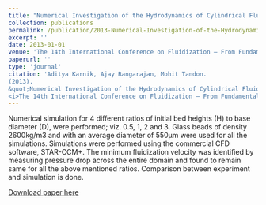 ```yaml
---
title: "Numerical Investigation of the Hydrodynamics of Cylindrical Fluidized Bed"
collection: publications
permalink: /publication/2013-Numerical-Investigation-of-the-Hydrodynamics-of-Cylindrical-Fluidized-Bed
excerpt: ''
date: 2013-01-01
venue: 'The 14th International Conference on Fluidization – From Fundamentals to Products", J.A.M. Kuipers, Eindhoven University of Technology R.F. Mudde, Delft University of Technology J.R. van Ommen, Delft University of Technology N.G. Deen, Eindhoven University of Technology Eds, ECI Symposium Series'
paperurl: ''
type: 'journal'
citation: 'Aditya Karnik, Ajay Rangarajan, Mohit Tandon.
(2013).
&quot;Numerical Investigation of the Hydrodynamics of Cylindrical Fluidized Bed.&quot;
<i>The 14th International Conference on Fluidization – From Fundamentals to Products", J.A.M. Kuipers, Eindhoven University of Technology R.F. Mudde, Delft University of Technology J.R. van Ommen, Delft University of Technology N.G. Deen, Eindhoven University of Technology Eds, ECI Symposium Series</i>'
---
```

Numerical simulation for 4 different ratios of initial bed heights (H) to base diameter (D), were performed; viz. 0.5, 1, 2 and 3. Glass beads of density 2600kg/m3 and with an average diameter of 550µm were used for all the simulations. Simulations were performed using the commercial CFD software, STAR-CCM+. The minimum fluidization velocity was identified by measuring pressure drop across the entire domain and found to remain same for all the above mentioned ratios. Comparison between experiment and simulation is done.

[Download paper here](https://dc.engconfintl.org/fluidization_xiv/67)


